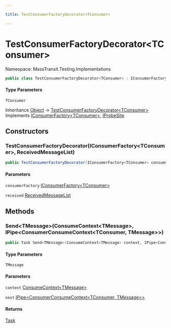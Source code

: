 ```yaml
---

title: TestConsumerFactoryDecorator<TConsumer>

---
```


# TestConsumerFactoryDecorator\<TConsumer\>

Namespace: MassTransit.Testing.Implementations

```csharp
public class TestConsumerFactoryDecorator<TConsumer> : IConsumerFactory<TConsumer>, IProbeSite
```

#### Type Parameters

`TConsumer`<br/>

Inheritance [Object](https://learn.microsoft.com/en-us/dotnet/api/system.object) → [TestConsumerFactoryDecorator\<TConsumer\>](../masstransit-testing-implementations/testconsumerfactorydecorator-1)<br/>
Implements [IConsumerFactory\<TConsumer\>](../../masstransit-abstractions/masstransit/iconsumerfactory-1), [IProbeSite](../../masstransit-abstractions/masstransit/iprobesite)

## Constructors

### **TestConsumerFactoryDecorator(IConsumerFactory\<TConsumer\>, ReceivedMessageList)**

```csharp
public TestConsumerFactoryDecorator(IConsumerFactory<TConsumer> consumerFactory, ReceivedMessageList received)
```

#### Parameters

`consumerFactory` [IConsumerFactory\<TConsumer\>](../../masstransit-abstractions/masstransit/iconsumerfactory-1)<br/>

`received` [ReceivedMessageList](../masstransit-testing/receivedmessagelist)<br/>

## Methods

### **Send\<TMessage\>(ConsumeContext\<TMessage\>, IPipe\<ConsumerConsumeContext\<TConsumer, TMessage\>\>)**

```csharp
public Task Send<TMessage>(ConsumeContext<TMessage> context, IPipe<ConsumerConsumeContext<TConsumer, TMessage>> next)
```

#### Type Parameters

`TMessage`<br/>

#### Parameters

`context` [ConsumeContext\<TMessage\>](../../masstransit-abstractions/masstransit/consumecontext-1)<br/>

`next` [IPipe\<ConsumerConsumeContext\<TConsumer, TMessage\>\>](../../masstransit-abstractions/masstransit/ipipe-1)<br/>

#### Returns

[Task](https://learn.microsoft.com/en-us/dotnet/api/system.threading.tasks.task)<br/>
